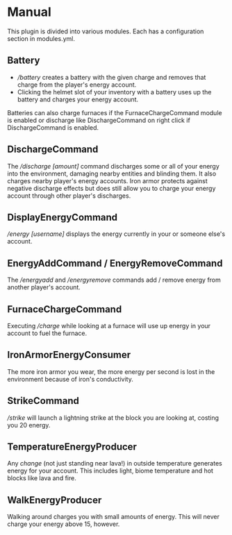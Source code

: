 Manual
======

This plugin is divided into various modules. Each has a configuration section in modules.yml.

Battery
-------

- */battery <charge>* creates a battery with the given charge and removes that charge from the player's energy account.
- Clicking the helmet slot of your inventory with a battery uses up the battery and charges your energy account.

Batteries can also charge furnaces if the FurnaceChargeCommand module is enabled or discharge like DischargeCommand on right click
if DischargeCommand is enabled.

DischargeCommand
----------------

The */discharge [amount]* command discharges some or all of your energy into the environment, damaging nearby entities
and blinding them. It also charges nearby player's energy accounts. Iron armor protects against negative discharge
effects but does still allow you to charge your energy account through other player's discharges.

DisplayEnergyCommand
--------------------

*/energy [username]* displays the energy currently in your or someone else's account.

EnergyAddCommand / EnergyRemoveCommand
--------------------------------------

The */energyadd <player> <amount>* and */energyremove <player> <amount>* commands add / remove energy from another
player's account.

FurnaceChargeCommand
--------------------

Executing */charge <amount>* while looking at a furnace will use up energy in your account to fuel the furnace.

IronArmorEnergyConsumer
-----------------------

The more iron armor you wear, the more energy per second is lost in the environment because of iron's conductivity.

StrikeCommand
-------------

*/strike* will launch a lightning strike at the block you are looking at, costing you 20 energy.

TemperatureEnergyProducer
-------------------------

Any *change* (not just standing near lava!) in outside temperature generates energy for your account. This includes
light, biome temperature and hot blocks like lava and fire.

WalkEnergyProducer
------------------

Walking around charges you with small amounts of energy. This will never charge your energy above 15, however.